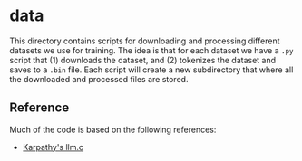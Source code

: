 # data

This directory contains scripts for downloading and processing different datasets we use for training. The idea is that for each dataset we have a `.py` script that (1) downloads the dataset, and (2) tokenizes the dataset and saves to a `.bin` file. Each script will create a new subdirectory that where all the downloaded and processed files are stored.

## Reference

Much of the code is based on the following references:

- [Karpathy's llm.c](https://github.com/karpathy/llm.c/blob/master/dev/data/README.md)